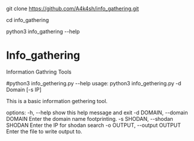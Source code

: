 git clone https://github.com/A4k4sh/info_gathering.git

cd info_gathering

python3 info_gathering --help


# Info_gathering
Information Gathring Tools


#python3 info_gethering.py --help
usage: python3 info_gethering.py -d Domain [-s IP]

This is a basic information gethering tool.

options:
  -h, --help            show this help message and exit
  -d DOMAIN, --domain DOMAIN
                        Enter the domain name footprinting.
  -s SHODAN, --shodan SHODAN
                        Enter the IP for shodan search
  -o OUTPUT, --output OUTPUT
                        Enter the file to write output to.
                       
